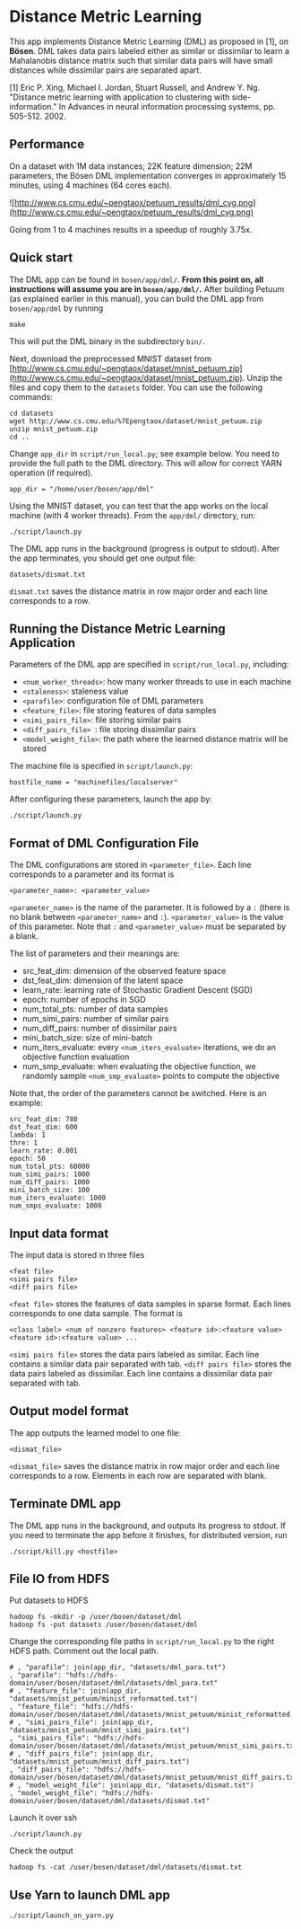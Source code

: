 # Distance Metric Learning

This app implements Distance Metric Learning (DML) as proposed in [1], on **Bösen**. DML takes data pairs labeled either as similar or dissimilar to learn a Mahalanobis distance matrix such that similar data pairs will have small distances while dissimilar pairs are separated apart. 

[1] Eric P. Xing, Michael I. Jordan, Stuart Russell, and Andrew Y. Ng. "Distance metric learning with application to clustering with side-information." In Advances in neural information processing systems, pp. 505-512. 2002.

## Performance

On a dataset with 1M data instances; 22K feature dimension; 22M parameters, the Bösen DML implementation converges in approximately 15 minutes, using 4 machines (64 cores each).

![http://www.cs.cmu.edu/~pengtaox/petuum_results/dml_cvg.png](http://www.cs.cmu.edu/~pengtaox/petuum_results/dml_cvg.png)

Going from 1 to 4 machines results in a speedup of roughly 3.75x.

## Quick start

The DML app can be found in `bosen/app/dml/`. **From this point on, all instructions will assume you are in `bosen/app/dml/`.** After building Petuum (as explained earlier in this manual), you can build the DML app from `bosen/app/dml` by running

```
make
```

This will put the DML binary in the subdirectory `bin/`. 

Next, download the preprocessed MNIST dataset from [http://www.cs.cmu.edu/~pengtaox/dataset/mnist_petuum.zip](http://www.cs.cmu.edu/~pengtaox/dataset/mnist_petuum.zip). Unzip the files and copy them to the `datasets` folder. You can use the following commands:

```
cd datasets
wget http://www.cs.cmu.edu/%7Epengtaox/dataset/mnist_petuum.zip
unzip mnist_petuum.zip
cd ..
```

Change `app_dir` in `script/run_local.py`; see example below. You need to provide the full path to the DML directory. This will allow for correct YARN operation (if required).
```
app_dir = "/home/user/bosen/app/dml"
```
Using the MNIST dataset, you can test that the app works on the local machine (with 4 worker threads). From the `app/dml/` directory, run:

```
./script/launch.py
```

The DML app runs in the background (progress is output to stdout). After the app terminates, you should get one output file:

```
datasets/dismat.txt
```

`dismat.txt` saves the distance matrix in row major order and each line corresponds to a row.


## Running the Distance Metric Learning Application

Parameters of the DML app are specified in `script/run_local.py`, including:
* `<num_worker_threads>`: how many worker threads to use in each machine
* `<staleness>`: staleness value
* `<parafile>`: configuration file of DML parameters
* `<feature_file>`: file storing features of data samples
* `<simi_pairs_file>`: file storing similar pairs
* `<diff_pairs_file> `: file storing dissimilar pairs
* `<model_weight_file>`: the path where the learned distance matrix will be stored

The machine file is specified in `script/launch.py`:
```
hostfile_name = "machinefiles/localserver"
```

After configuring these parameters, launch the app by:
```
./script/launch.py
```

## Format of DML Configuration File
The DML configurations are stored in `<parameter_file>`. Each line corresponds to a parameter and its format is
```
<parameter_name>: <parameter_value>
```
`<parameter_name>` is the name of the parameter. It is followed by a `:` (there is no blank between `<parameter_name>` and `:`). `<parameter_value>` is the value of this parameter. Note that `:` and `<parameter_value>` must be separated by a blank.

The list of parameters and their meanings are:
* src_feat_dim: dimension of the observed feature space
* dst_feat_dim: dimension of the latent space
* learn_rate: learning rate of Stochastic Gradient Descent (SGD)
* epoch: number of epochs in SGD
* num_total_pts: number of data samples
* num_simi_pairs: number of similar pairs
* num_diff_pairs: number of dissimilar pairs
* mini_batch_size: size of mini-batch
* num_iters_evaluate: every `<num_iters_evaluate>` iterations, we do an objective function evaluation
* num_smp_evaluate: when evaluating the objective function, we randomly sample `<num_smp_evaluate>` points to compute the objective 

Note that, the order of the parameters cannot be switched.
Here is an example:
```
src_feat_dim: 780
dst_feat_dim: 600
lambda: 1
thre: 1
learn_rate: 0.001
epoch: 50
num_total_pts: 60000
num_simi_pairs: 1000
num_diff_pairs: 1000
mini_batch_size: 100
num_iters_evaluate: 1000
num_smps_evaluate: 1000
```
## Input data format
The input data is stored in three files
```
<feat file>
<simi pairs file>
<diff pairs file> 
```
`<feat file>` stores the features of data samples in sparse format. Each lines corresponds to one data sample. The format is 

`<class label> <num of nonzero features> <feature id>:<feature value> <feature id>:<feature value> ...`

`<simi pairs file>` stores the data pairs labeled as similar. Each line contains a similar data pair separated with tab.
`<diff pairs file>` stores the data pairs labeled as dissimilar. Each line contains a dissimilar data pair separated with tab.


## Output model format
The app outputs the learned model to one file:
```
<dismat_file>
```

`<dismat_file>` saves the distance matrix in row major order and each line corresponds to a row. Elements in each row are separated with blank.

## Terminate DML app

The DML app runs in the background, and outputs its progress to stdout. If you need to terminate the app before it finishes, for distributed version, run

```
./script/kill.py <hostfile>
```


## File IO from HDFS

Put datasets to HDFS
```
hadoop fs -mkdir -p /user/bosen/dataset/dml
hadoop fs -put datasets /user/bosen/dataset/dml
```

Change the corresponding file paths in `script/run_local.py` to the right HDFS path. Comment out the local path.
```
# , "parafile": join(app_dir, "datasets/dml_para.txt")
, "parafile": "hdfs://hdfs-domain/user/bosen/dataset/dml/datasets/dml_para.txt"
# , "feature_file": join(app_dir, "datasets/mnist_petuum/minist_reformatted.txt")
, "feature_file": "hdfs://hdfs-domain/user/bosen/dataset/dml/datasets/mnist_petuum/minist_reformatted.txt"
# , "simi_pairs_file": join(app_dir, "datasets/mnist_petuum/mnist_simi_pairs.txt")
, "simi_pairs_file": "hdfs://hdfs-domain/user/bosen/dataset/dml/datasets/mnist_petuum/mnist_simi_pairs.txt"
# , "diff_pairs_file": join(app_dir, "datasets/mnist_petuum/mnist_diff_pairs.txt")
, "diff_pairs_file": "hdfs://hdfs-domain/user/bosen/dataset/dml/datasets/mnist_petuum/mnist_diff_pairs.txt"
# , "model_weight_file": join(app_dir, "datasets/dismat.txt")
, "model_weight_file": "hdfs://hdfs-domain/user/bosen/dataset/dml/datasets/dismat.txt"
```
Launch it over ssh
```
./script/launch.py
```

Check the output
```
hadoop fs -cat /user/bosen/dataset/dml/datasets/dismat.txt
```

## Use Yarn to launch DML app
```
./script/launch_on_yarn.py
```
